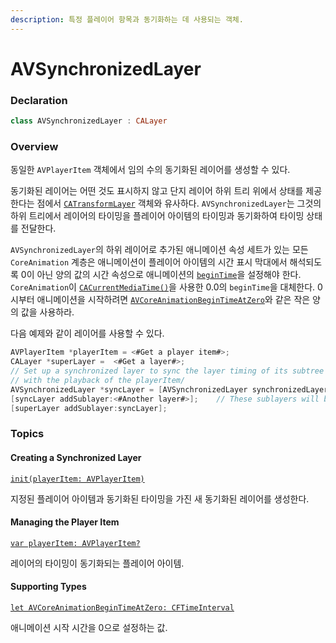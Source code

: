 ```yaml
---
description: 특정 플레이어 항목과 동기화하는 데 사용되는 객체.
---
```


# AVSynchronizedLayer

### Declaration

```swift
class AVSynchronizedLayer : CALayer
```

### Overview

동일한 `AVPlayerItem` 객체에서 임의 수의 동기화된 레이어를 생성할 수 있다.

동기화된 레이어는 어떤 것도 표시하지 않고 단지 레이어 하위 트리 위에서 상태를 제공한다는 점에서 [`CATransformLayer`](https://developer.apple.com/documentation/quartzcore/catransformlayer) 객체와 유사하다. `AVSynchronizedLayer`는 그것의 하위 트리에서 레이어의 타이밍을 플레이어 아이템의 타이밍과 동기화하여 타이밍 상태를 전달한다.

`AVSynchronizedLayer`의 하위 레이어로 추가된 애니메이션 속성 세트가 있는 모든 `CoreAnimation` 계층은 애니메이션이 플레이어 아이템의 시간 표시 막대에서 해석되도록 0이 아닌 양의 값의 시간 속성으로 애니메이션의 [`beginTime`](https://developer.apple.com/documentation/quartzcore/camediatiming/1427654-begintime)을 설정해야 한다. `CoreAnimation`이 [`CACurrentMediaTime()`](https://developer.apple.com/documentation/quartzcore/1395996-cacurrentmediatime)을 사용한 0.0의 `beginTime`을 대체한다. 0시부터 애니메이션을 시작하려면 [`AVCoreAnimationBeginTimeAtZero`](https://developer.apple.com/documentation/avfoundation/avcoreanimationbegintimeatzero)와 같은 작은 양의 값을 사용하라.

다음 예제와 같이 레이어를 사용할 수 있다.

```objectivec
AVPlayerItem *playerItem = <#Get a player item#>;
CALayer *superLayer =  <#Get a layer#>;
// Set up a synchronized layer to sync the layer timing of its subtree
// with the playback of the playerItem/
AVSynchronizedLayer *syncLayer = [AVSynchronizedLayer synchronizedLayerWithPlayerItem:playerItem];
[syncLayer addSublayer:<#Another layer#>];    // These sublayers will be synchronized.
[superLayer addSublayer:syncLayer];
```

### Topics

#### Creating a Synchronized Layer

[`init(playerItem: AVPlayerItem)`](https://developer.apple.com/documentation/avfoundation/avsynchronizedlayer/1388781-init)

지정된 플레이어 아이템과 동기화된 타이밍을 가진 새 동기화된 레이어를 생성한다.

#### Managing the Player Item

[`var playerItem: AVPlayerItem?`](https://developer.apple.com/documentation/avfoundation/avsynchronizedlayer/1385679-playeritem)

레이어의 타이밍이 동기화되는 플레이어 아이템.

#### Supporting Types

[`let AVCoreAnimationBeginTimeAtZero: CFTimeInterval`](https://developer.apple.com/documentation/avfoundation/avcoreanimationbegintimeatzero)

애니메이션 시작 시간을 0으로 설정하는 값.


